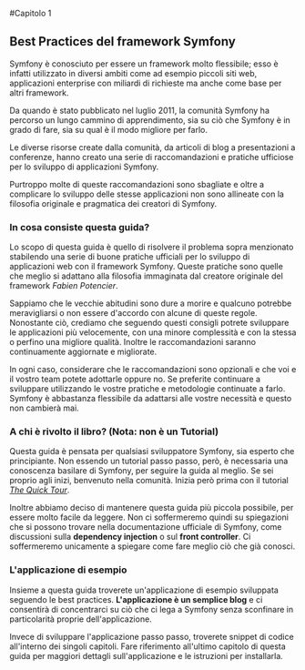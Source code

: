 #Capitolo 1
## Best Practices del framework Symfony

Symfony è conosciuto per essere un framework molto flessibile; esso è infatti utilizzato in diversi ambiti come ad esempio piccoli siti web, applicazioni enterprise con miliardi di richieste ma anche come base per altri framework.

Da quando è stato pubblicato nel luglio 2011, la comunità Symfony ha percorso un lungo cammino di apprendimento, sia su ciò che Symfony è in grado di fare, sia su qual è il modo migliore per farlo.


Le diverse risorse create dalla comunità, da articoli di blog a presentazioni a conferenze, hanno creato una serie di raccomandazioni e pratiche ufficiose per lo sviluppo di applicazioni Symfony.

Purtroppo molte di queste raccomandazioni sono sbagliate e oltre a complicare lo sviluppo delle stesse applicazioni non sono allineate con la filosofia originale e pragmatica dei creatori di Symfony.

### In cosa consiste questa guida?

Lo scopo di questa guida è quello di risolvere il problema sopra menzionato stabilendo una serie di buone pratiche ufficiali per lo sviluppo di applicazioni web con il framework Symfony. Queste pratiche sono quelle che meglio si adattano alla filosofia immaginata dal creatore originale del framework *Fabien Potencier*.

Sappiamo che le vecchie abitudini sono dure a morire e qualcuno potrebbe meravigliarsi o non essere d'accordo con alcune di queste regole. Nonostante ciò, crediamo che seguendo questi consigli potrete sviluppare le applicazioni più velocemente, con una minore complessità e con la stessa o perfino una migliore qualità. Inoltre le raccomandazioni saranno continuamente aggiornate e migliorate.


In ogni caso, considerare che le raccomandazioni sono opzionali e che voi e il vostro team potete adottarle oppure no. Se preferite continuare a sviluppare utilizzando le vostre pratiche e metodologie continuate a farlo. Symfony è abbastanza flessibile da adattarsi alle vostre necessità e questo non cambierà mai.


### A chi è rivolto il libro? (Nota: non è un Tutorial)
Questa guida è pensata per qualsiasi sviluppatore Symfony, sia esperto che principiante. Non essendo un tutorial passo passo, però, è necessaria una conoscenza basilare di Symfony, per seguire la guida al meglio. Se sei proprio agli inizi, benvenuto nella comunità. Inizia però prima con il tutorial [*The Quick Tour*](http://symfony.com/doc/current/quick_tour/the_big_picture.html). 

Inoltre abbiamo deciso di mantenere questa guida più piccola possibile, per essere molto facile da leggere. Non ci soffermeremo quindi su spiegazioni che si possono trovare nella documentazione ufficiale di Symfony, come discussioni sulla **dependency injection** o sul **front controller**. Ci soffermeremo unicamente a spiegare come fare meglio ciò che già conosci.

### L'applicazione di esempio
Insieme a questa guida troverete un'applicazione di esempio sviluppata seguendo le best practices. **L'applicazione è un semplice blog** e ci consentirà di concentrarci su ciò che ci lega a Symfony senza sconfinare in particolarità proprie dell'applicazione.

Invece di sviluppare l'applicazione passo passo, troverete snippet di codice all'interno dei singoli capitoli. Fare riferimento all'ultimo capitolo di questa guida per maggiori dettagli sull'applicazione e le istruzioni per installarla.


















